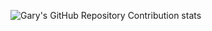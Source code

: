 ![Gary's GitHub Repository Contribution stats](https://github-contributor-stats.vercel.app/api?username=garysassano&hide=B,B%2B&hide_contributor_rank=false&limit=20&order_by=contributions&theme=dark)
